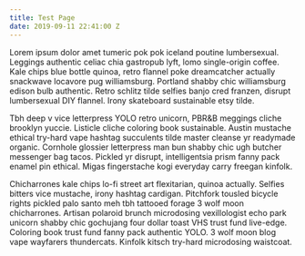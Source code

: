 ```yaml
---
title: Test Page
date: 2019-09-11 22:41:00 Z
---
```


Lorem ipsum dolor amet tumeric pok pok iceland poutine lumbersexual. Leggings authentic celiac chia gastropub lyft, lomo single-origin coffee. Kale chips blue bottle quinoa, retro flannel poke dreamcatcher actually snackwave locavore pug williamsburg. Portland shabby chic williamsburg edison bulb authentic. Retro schlitz tilde selfies banjo cred franzen, disrupt lumbersexual DIY flannel. Irony skateboard sustainable etsy tilde.

Tbh deep v vice letterpress YOLO retro unicorn, PBR&B meggings cliche brooklyn yuccie. Listicle cliche coloring book sustainable. Austin mustache ethical try-hard vape hashtag succulents tilde master cleanse yr readymade organic. Cornhole glossier letterpress man bun shabby chic ugh butcher messenger bag tacos. Pickled yr disrupt, intelligentsia prism fanny pack enamel pin ethical. Migas fingerstache kogi everyday carry freegan kinfolk.

Chicharrones kale chips lo-fi street art flexitarian, quinoa actually. Selfies bitters vice mustache, irony hashtag cardigan. Pitchfork tousled bicycle rights pickled palo santo meh tbh tattooed forage 3 wolf moon chicharrones. Artisan polaroid brunch microdosing vexillologist echo park unicorn shabby chic gochujang four dollar toast VHS trust fund live-edge. Coloring book trust fund fanny pack authentic YOLO. 3 wolf moon blog vape wayfarers thundercats. Kinfolk kitsch try-hard microdosing waistcoat.

